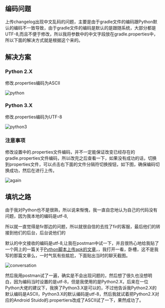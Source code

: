## 编码问题

上传changelog出现中文乱码的问题，主要是由于gradle文件的编码跟Python默认的编码不一致导致，由于gradle文件的编码是默认的是跟随系统，大部分都是UTF-8,而且不便于修改，所以我将参数中的中文字段放在gradle.properties中，所以下面的解决方式就是根据这个来的。

## 解决方案

### Python 2.X

修改.properties编码为ASCII

![python](http://orbm62bsw.bkt.clouddn.com/python.png)


 ### Python 3.X

 修改.properties编码为UTF-8

![python3](http://orbm62bsw.bkt.clouddn.com/python3.png)

### 注意事项
修改设置中的.properties文件编码，并不一定能保证改变已经存在的gradle.properties文件编码，所以改完之后查看一下，如果没有成功的话，切换到properties文件，可以点击右下面的文件分隔符切换按钮，如下图，确保编码切换成功，然后在进行上传。

![again](http://orbm62bsw.bkt.clouddn.com/again.png)

## 填坑之路

由于我对Python也不是很熟，所以说来惭愧，我一直自恋地认为自己的代码没有问题，因为我本地的编码是utf-8,

所以就一直觉得是fir那边的问题，所以就很自信的去找了fir的客服，最后他们的转接到他们的后台，后台说他们的

默认的中文接收的编码是utf-8,让我在postman中试一下，并且很热心地给我贴了一个网上的一篇关于[Python脚本上传apk的文章](https://www.dengxiangxing.com/post/51421)，，我打开一看，卧槽，这不是我写的那篇文章么，一时气氛有些尴尬，下面贴出当时的聊天截图。

![conversation](http://orbm62bsw.bkt.clouddn.com/conversation.png)


然后我用postman试了一遍，确实是不会出现问题的，然后想了很久也没想明白，因为编码当时设置的是utf-8，但是我使用的是Python2.X，后来在一位Python大佬的建议下，我换了Python3.X是可以的，不过他告诉我Python2.X的默认编码是ASCII，Python3.X的默认编码是utf-8，然后我就试着把Python2.X对应的Android Stuido的.propertiers改成了ASCII试了一下，果然成功了。
